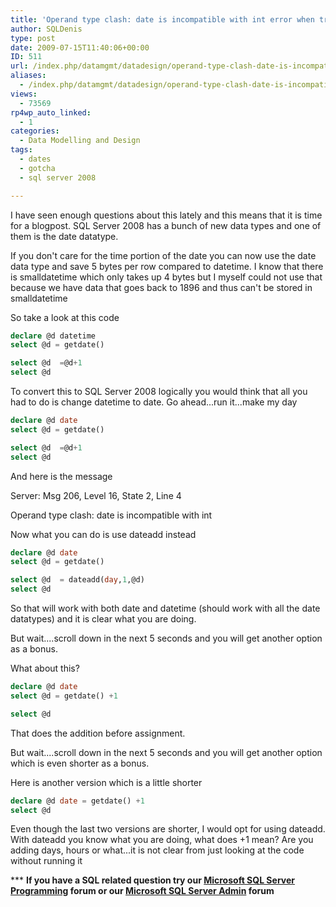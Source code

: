 ```yaml
---
title: 'Operand type clash: date is incompatible with int error when trying to do +1 on a date data type in SQL Server 2008'
author: SQLDenis
type: post
date: 2009-07-15T11:40:06+00:00
ID: 511
url: /index.php/datamgmt/datadesign/operand-type-clash-date-is-incompatible-2008/
aliases:
  - /index.php/datamgmt/datadesign/operand-type-clash-date-is-incompatible--2008/
views:
  - 73569
rp4wp_auto_linked:
  - 1
categories:
  - Data Modelling and Design
tags:
  - dates
  - gotcha
  - sql server 2008

---
```

I have seen enough questions about this lately and this means that it is time for a blogpost. SQL Server 2008 has a bunch of new data types and one of them is the date datatype.
  
If you don't care for the time portion of the date you can now use the date data type and save 5 bytes per row compared to datetime. I know that there is smalldatetime which only takes up 4 bytes but I myself could not use that because we have data that goes back to 1896 and thus can't be stored in smalldatetime

So take a look at this code

```sql
declare @d datetime
select @d = getdate()

select @d  =@d+1
select @d
```

To convert this to SQL Server 2008 logically you would think that all you had to do is change datetime to date. Go ahead...run it...make my day

```sql
declare @d date
select @d = getdate()

select @d  =@d+1
select @d
```

And here is the message
  
Server: Msg 206, Level 16, State 2, Line 4
  
Operand type clash: date is incompatible with int

Now what you can do is use dateadd instead

```sql
declare @d date
select @d = getdate()

select @d  = dateadd(day,1,@d)
select @d
```

So that will work with both date and datetime (should work with all the date datatypes) and it is clear what you are doing.

But wait....scroll down in the next 5 seconds and you will get another option as a bonus.

What about this?

```sql
declare @d date 
select @d = getdate() +1

select @d  
```

That does the addition before assignment.

But wait....scroll down in the next 5 seconds and you will get another option which is even shorter as a bonus.

Here is another version which is a little shorter

```sql
declare @d date = getdate() +1
select @d 
```

Even though the last two versions are shorter, I would opt for using dateadd. With dateadd you know what you are doing, what does +1 mean? Are you adding days, hours or what...it is not clear from just looking at the code without running it



\*** **If you have a SQL related question try our [Microsoft SQL Server Programming][1] forum or our [Microsoft SQL Server Admin][2] forum**<ins></ins>

 [1]: http://forum.lessthandot.com/viewforum.php?f=17
 [2]: http://forum.lessthandot.com/viewforum.php?f=22